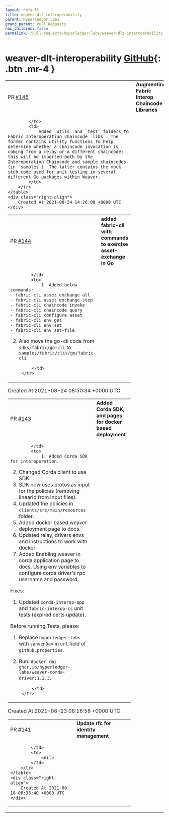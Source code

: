 ```yaml
---
layout: default
title: weaver-dlt-interoperability
parent: Hyperledger Labs
grand_parent: Pull Requests
has_children: false
permalink: /pull-requests/hyperledger-labs/weaver-dlt-interoperability
---
```


# weaver-dlt-interoperability <span class="fs-3 right-align">[GitHub](https://github.com/hyperledger-labs/weaver-dlt-interoperability){: .btn .mr-4 }</span>


<div>
    <table>
        <tr>
            <td>
                PR <a href="https://github.com/hyperledger-labs/weaver-dlt-interoperability/pull/145" class=".btn">#145</a>
            </td>
            <td>
                <b>
                    Augmenting Fabric Interop Chaincode Libraries
                </b>
            </td>
        </tr>
        <tr>
            <td>
                
            </td>
            <td>
                Added `utils` and `test` folders to Fabric Interoperation chaincode `libs`. The former contains utility functions to help determine whether a chaincode invocation is coming from a relay or a different chaincode; this will be imported both by the Interoperation Chaincode and sample chaincodes (in `samples`). The latter contains the mock stub code used for unit testing in several different Go packages within Weaver.
            </td>
        </tr>
    </table>
    <div class="right-align">
        Created At 2021-08-24 14:26:08 +0000 UTC
    </div>
</div>

<div>
    <table>
        <tr>
            <td>
                PR <a href="https://github.com/hyperledger-labs/weaver-dlt-interoperability/pull/144" class=".btn">#144</a>
            </td>
            <td>
                <b>
                    added fabric-cli with commands to exercise asset-exchange in Go
                </b>
            </td>
        </tr>
        <tr>
            <td>
                
            </td>
            <td>
                1. Added below commands:
    - fabric-cli asset exchange-all
    - fabric-cli asset exchange-step
    - fabric-cli chaincode invoke
    - fabric-cli chaincode query
    - fabric-cli configure asset
    - fabric-cli env get
    - fabric-cli env set
    - fabric-cli env set-file
2. Also move the go-cli code from `sdks/fabric/go-cli` to `samples/fabric/clis/go/fabric-cli`


            </td>
        </tr>
    </table>
    <div class="right-align">
        Created At 2021-08-24 08:50:34 +0000 UTC
    </div>
</div>

<div>
    <table>
        <tr>
            <td>
                PR <a href="https://github.com/hyperledger-labs/weaver-dlt-interoperability/pull/143" class=".btn">#143</a>
            </td>
            <td>
                <b>
                    Added Corda SDK, and pages for docker based deployment
                </b>
            </td>
        </tr>
        <tr>
            <td>
                
            </td>
            <td>
                1. Added Corda SDK for interoperation.
2. Changed Corda client to use SDK.
3. SDK now uses protos as input for the policies (removing linearId from input files).
4. Updated the policies in `clients/src/main/resources` folder.
5. Added docker based weaver deployment page to docs.
6. Updated relay, drivers envs and instructions to work with docker.
7. Added Enabling weaver in corda application page to docs.
Using env variables to configure corda driver's rpc username and password.

Fixes:
1. Updated `corda-interop-app` and `fabric-interop-cc` unit tests (expired certs update).


Before running Tests, please:
1. Replace `hyperledger-labs` with `sanvenDev` in `url` field of `github.properties`.
2. Run:  `docker rmi ghcr.io/hyperledger-labs/weaver-corda-driver:1.2.3`.

            </td>
        </tr>
    </table>
    <div class="right-align">
        Created At 2021-08-23 06:16:58 +0000 UTC
    </div>
</div>

<div>
    <table>
        <tr>
            <td>
                PR <a href="https://github.com/hyperledger-labs/weaver-dlt-interoperability/pull/141" class=".btn">#141</a>
            </td>
            <td>
                <b>
                    Update rfc for identity management
                </b>
            </td>
        </tr>
        <tr>
            <td>
                
            </td>
            <td>
                <nil>
            </td>
        </tr>
    </table>
    <div class="right-align">
        Created At 2021-08-18 06:33:40 +0000 UTC
    </div>
</div>

